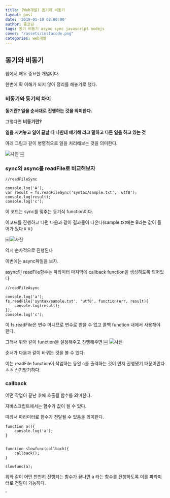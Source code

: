 ```yaml
---
title: (Web개발) 동기와 비동기
layout: post
date: '2019-01-10 02:00:00'
author: 줌코딩
tags: 동기 비동기 async sync javascript nodejs
cover: "/assets/instacode.png"
categories: web개발
---
```


## 동기와 비동기

웹에서 매우 중요한 개념이다.

한번에 확 이해가 되지 않아 정리를 해놓기로 했다. 

### 비동기와 동기의 차이

**동기란? 일을 순서대로 진행하는 것을 의미한다.**

그렇다면 **비동기란?**

**일을 시켜놓고 일이 끝날 때 나한테 얘기해 라고 말하고 다른 일을 하고 있는 것**

아래 그림과 같이 병렬적으로 일을 처리해보는 것을 의미한다.

![사진](https://raw.githubusercontent.com/zoomKoding/zoomKoding.github.io/source/assets/_posts/Sync-async-1.png)
￼
### sync와 async를 readFile로 비교해보자

    //readFileSync

    console.log('A');
    var result = fs.readFileSync('syntax/sample.txt', 'utf8');
    console.log(result);
    console.log('c');

이 코드는 sync를 맞추는 동기식 function이다. 

이코드를 진행하고 나면 다음과 같이 결과물이 나온다(sample.txt에는 B라는 값이 들어가 있다ㅎㅎ)

￼![사진](https://raw.githubusercontent.com/zoomKoding/zoomKoding.github.io/source/assets/_posts/Sync-async-2.png)

역시 순차적으로 진행된다

이번에는 async파일을 보자.

async인 readFile함수는 파라미터 마지막에 callback function을 생성하도록 되어있다

    //readFileAsync

    console.log('a');
    fs.readFile('syntax/sample.txt', 'utf8', function(err, result){
        console.log(result);
    });
    console.log('c');

이 fs.readFile은 변수 아니므로 변수로 받을 수 없고 콜백 function 내에서 사용해야 한다.

그래서 위와 같이 function을 설정해주고 진행해주면
￼
![사진](https://raw.githubusercontent.com/zoomKoding/zoomKoding.github.io/source/assets/_posts/Sync-async-3.png)

순서가 다음과 같이 바뀌는 것을 볼 수 있다.

이는 readFile function이 작업하는 동안 c를 출력하는 것이 먼저 진행됐기 때문이란다ㅎㅎ 신기방기하다.

### callback

어떤 작업이 끝난 후에 호출될 함수를 의미한다.

자바스크립트에서는 함수가 값이 될 수 있다.

따라서 파라미터로 함수가 전달될 수 있음을 의미한다. 

    function a(){
        console.log('a');
    }


    function slowfunc(callback){
        callback();
    }

    slowfunc(a);

위와 같이 어떤 천천히 진행되는 함수가 끝나면 a 라는 함수를 진행하도록 이를 파라미터로 전달이 가능하다.






'

